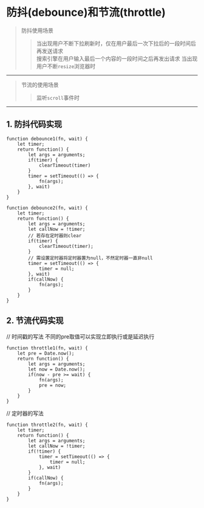 # 防抖(debounce)和节流(throttle)

> 防抖使用场景  
>> 当出现用户不断下拉刷新时，仅在用户最后一次下拉后的一段时间后再发送请求  
>> 搜索引擎在用户输入最后一个内容的一段时间之后再发出请求
>> 当出现用户不断`resize`浏览器时
---
> 节流的使用场景  
>> 监听`scroll`事件时
---

## 1. 防抖代码实现

    function debounce1(fn, wait) {
        let timer;
        return function() {
            let args = arguments;
            if(timer) {
                clearTimeout(timer)
            }
            timer = setTimeout(() => {
                fn(args);
            }, wait)
        }
    }

    function debounce2(fn, wait) {
        let timer;
        return function() {
            let args = arguments;
            let callNow = !timer;
            // 若存在定时器则clear
            if(timer) {
                clearTimeout(timer);
            }
            // 需设置定时器将定时器置为null，不然定时器一直非null
            timer = setTimeout(() => {
                timer = null;
            }, wait)
            if(callNow) {
                fn(args);
            }
        }
    }

## 2. 节流代码实现

// 时间戳的写法 不同的pre取值可以实现立即执行或是延迟执行

    function throttle1(fn, wait) {
        let pre = Date.now();
        return function() {
            let args = arguments;
            let now = Date.now();
            if(now - pre >= wait) {
                fn(args);
                pre = now;
            }
        }
    }

// 定时器的写法

    function throttle2(fn, wait) {
        let timer;
        return function() {
            let args = arguments;
            let callNow = !timer;
            if(!timer) {
                timer = setTimeout(() => {
                    timer = null;
                }, wait)
            }
            if(callNow) {
                fn(args);
            }
        }
    }